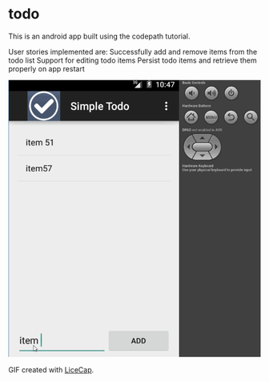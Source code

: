 # todo

This is an android app built using the codepath tutorial. 

User stories implemented are:
Successfully add and remove items from the todo list
Support for editing todo items 
Persist todo items and retrieve them properly on app restart

![alt tag](https://github.com/pshegde/todo/blob/master/gifs/todo.gif)

GIF created with [LiceCap](http://www.cockos.com/licecap/).
